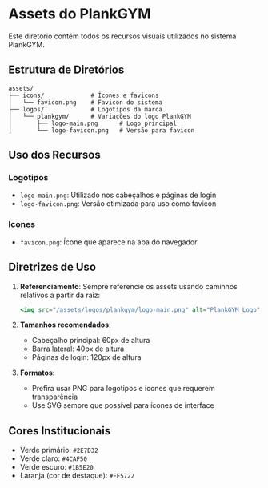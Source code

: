 # Assets do PlankGYM

Este diretório contém todos os recursos visuais utilizados no sistema PlankGYM.

## Estrutura de Diretórios

```
assets/
├── icons/             # Ícones e favicons
│   └── favicon.png    # Favicon do sistema
├── logos/             # Logotipos da marca
│   └── plankgym/      # Variações do logo PlankGYM
│       ├── logo-main.png      # Logo principal
│       └── logo-favicon.png   # Versão para favicon
```

## Uso dos Recursos

### Logotipos
- `logo-main.png`: Utilizado nos cabeçalhos e páginas de login
- `logo-favicon.png`: Versão otimizada para uso como favicon

### Ícones
- `favicon.png`: Ícone que aparece na aba do navegador

## Diretrizes de Uso

1. **Referenciamento**: Sempre referencie os assets usando caminhos relativos a partir da raiz:
   ```jsx
   <img src="/assets/logos/plankgym/logo-main.png" alt="PlankGYM Logo" />
   ```

2. **Tamanhos recomendados**:
   - Cabeçalho principal: 60px de altura
   - Barra lateral: 40px de altura
   - Páginas de login: 120px de altura

3. **Formatos**:
   - Prefira usar PNG para logotipos e ícones que requerem transparência
   - Use SVG sempre que possível para ícones de interface

## Cores Institucionais

- Verde primário: `#2E7D32`
- Verde claro: `#4CAF50`
- Verde escuro: `#1B5E20`
- Laranja (cor de destaque): `#FF5722`